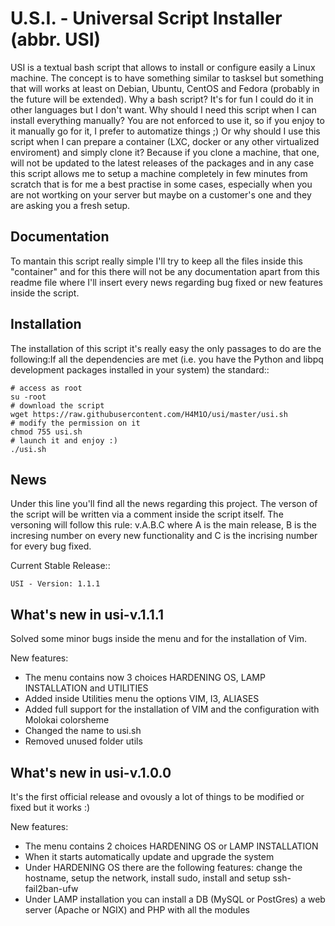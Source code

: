 U.S.I. - Universal Script Installer (abbr. USI)
================================================

USI is a textual bash script that allows to install or configure easily a Linux machine.
The concept is to have something similar to tasksel but something that will works at least on Debian, Ubuntu, CentOS and Fedora (probably in the future will be extended).
Why a bash script? It's for fun I could do it in other languages but I don't want.
Why should I need this script when I can install everything manually? You are not enforced to use it, so if you enjoy to it manually go for it, I prefer to automatize things ;)
Or why should I use this script when I can prepare a container (LXC, docker or any other virtualized enviroment) and simply clone it? Because if you clone a machine, that one, will not be updated to the latest releases of the packages and in any case this script allows me to setup a machine completely in few minutes from scratch that is for me a best practise in some cases, especially when you are not wortking on your server but maybe on a customer's one and they are asking you a fresh setup.

Documentation
-------------

To mantain this script really simple I'll try to keep all the files inside this "container" and for this there will not be any documentation apart from this readme file where I'll insert every news regarding bug fixed or new features inside the script.

Installation
------------

The installation of this script it's really easy the only passages to do are the following:If all the dependencies are met (i.e. you have the Python and libpq
development packages installed in your system) the standard::

	# access as root
	su -root
	# download the script 
	wget https://raw.githubusercontent.com/H4M1O/usi/master/usi.sh
	# modify the permission on it
	chmod 755 usi.sh
	# launch it and enjoy :)
	./usi.sh

News
------------

Under this line you'll find all the news regarding this project.
The verson of the script will be written via a comment inside the script itself.
The versoning will follow this rule: v.A.B.C where A is the main release, B is the incresing number on every new functionality and C is the incrising number for every bug fixed.

Current Stable Release::

	USI - Version: 1.1.1

What's new in usi-v.1.1.1
-------------------------

Solved some minor bugs inside the menu and for the installation of Vim.

New features:

- The menu contains now 3 choices HARDENING OS, LAMP INSTALLATION and UTILITIES
- Added inside Utilities menu the options VIM, I3, ALIASES
- Added full support for the installation of VIM and the configuration with Molokai colorsheme
- Changed the name to usi.sh
- Removed unused folder utils

What's new in usi-v.1.0.0
-------------------------

It's the first official release and ovously a lot of things to be modified or fixed but it works :)

New features:

- The menu contains 2 choices HARDENING OS or LAMP INSTALLATION
- When it starts automatically update and upgrade the system
- Under HARDENING OS there are the following features: change the hostname, setup the network, install sudo, install and setup ssh-fail2ban-ufw
- Under LAMP installation you can install a DB (MySQL or PostGres) a web server (Apache or NGIX) and PHP with all the modules
